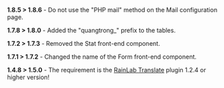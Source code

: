 __1.8.5 > 1.8.6__ - Do not use the "PHP mail" method on the Mail configuration page.

__1.7.8 > 1.8.0__ - Added the "quangtrong_" prefix to the tables.

__1.7.2 > 1.7.3__ - Removed the Stat front-end component.

__1.7.1 > 1.7.2__ - Changed the name of the Form front-end component.

__1.4.8 > 1.5.0__ - The requirement is the [RainLab Translate](http://octobercms.com/plugin/rainlab-translate) plugin 1.2.4 or higher version!
